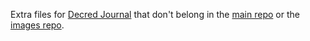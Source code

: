 Extra files for [Decred Journal](https://xaur.github.io/decred-news/) that don't belong in the [main repo](https://xaur.github.io/decred-news/) or the [images repo](https://github.com/xaur/decred-journal-files).
